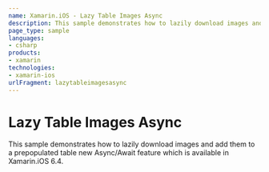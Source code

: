 ```yaml
---
name: Xamarin.iOS - Lazy Table Images Async
description: This sample demonstrates how to lazily download images and add them to a prepopulated table new Async/Await feature which is available in...
page_type: sample
languages:
- csharp
products:
- xamarin
technologies:
- xamarin-ios
urlFragment: lazytableimagesasync
---
```

# Lazy Table Images Async

This sample demonstrates how to lazily download images and add them to a prepopulated table new Async/Await feature which is available in Xamarin.iOS 6.4.
